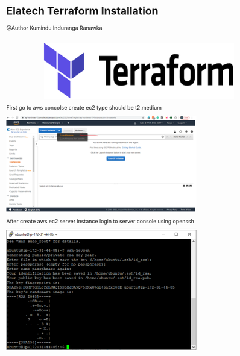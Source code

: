 # Elatech Terraform Installation  
@Author Kumindu Induranga Ranawka  
<br>
<center><img align="center" style="margin-left:100px" width="600" height="150" src="https://github.com/CloudAndContainer/Projects/blob/master/Screen%20Shots/download.png"></center>

First go to aws concolse create ec2 type should be t2.medium  

![Terraform Image 2](https://github.com/CloudAndContainer/Projects/blob/master/Screen%20Shots/Image-01.png)


After create aws ec2 server instance login to server console using openssh 

![Terraform Image 3](https://github.com/CloudAndContainer/Projects/blob/master/Screen%20Shots/ssh.PNG)

